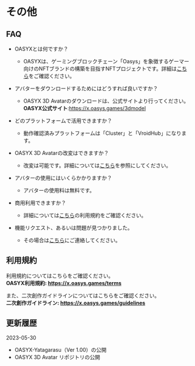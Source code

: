 # その他

## FAQ

- OASYXとは何ですか？

  - OASYXは、ゲーミングブロックチェーン「Oasys」を象徴するゲーマー向けのNFTブランドの構築を目指すNFTプロジェクトです。詳細は[こちら](readme-ja.md#OASYXとは)をご確認ください。

- アバターをダウンロードするためにはどうすれば良いですか？

  - OASYX 3D Avatarのダウンロードは、公式サイトより行ってください。  
**OASYX公式サイト**:https://x.oasys.games/3dmodel

- どのプラットフォームで活用できますか？

  - 動作確認済みプラットフォームは「Cluster」と「VroidHub」になります。  

- OASYX 3D Avatarの改変はできますか？

  - 改変は可能です。詳細については[こちら](アセットの改変方法.md)を参照にしてください。

- アバターの使用にはいくらかかりますか？

  - アバターの使用料は無料です。

- 商用利用できますか？

  - 詳細については[こちら](https://x.oasys.games/terms)の利用規約をご確認ください。

- 機能リクエスト、あるいは問題が見つかりました。</summary>

  - その場合は[こちら](https://discord.com/invite/oasysgames)にご連絡してください。

## 利用規約

利用規約についてはこちらをご確認ください。  
**OASYX利用規約: https://x.oasys.games/terms**

また、二次創作ガイドラインについてはこちらをご確認ください。  
**二次創作ガイドライン: https://x.oasys.games/guidelines**

## 更新履歴

2023-05-30
-  OASYX-Yatagarasu（Ver 1.00）の公開
-  OASYX 3D Avatar リポジトリの公開
